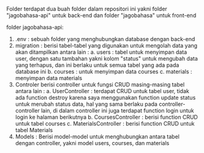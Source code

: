 Folder terdapat dua buah folder dalam repositori ini yakni folder "jagobahasa-api" untuk back-end dan folder "jagobahasa" untuk front-end

folder jagobahasa-api:
1. .env : sebuah folder yang menghubungkan database dengan back-end
2. migration : berisi tabel-tabel yang digunakan untuk mengolah data yang akan ditampilkan antara lain :
   a. users : tabel untuk menyimpan data user, dengan satu tambahan yakni kolom "status" untuk mengubah data yang terhapus, dan ini berlaku untuk semua tabel yang ada pada database ini
   b. courses : untuk menyimpan data courses
   c. materials : menyimpan data materials
3. Controler berisi controller untuk fungsi CRUD masing-masing tabel antara lain :
   a. UserController : terdapat CRUD untuk tabel user, tidak ada function destroy karena saya menggunakan function update status untuk merubah status data, hal yang sama berlaku pada controller-controller lain, di                         dalam controller ini juga terdapat function login untuk login ke halaman berikutnya
   b. CoursesController : berisi function CRUD untuk tabel courses
   c. MaterialsController : berisi function CRUD untuk tabel Materials
4. Models : Berisi model-model untuk menghubungkan antara tabel dengan controller, yakni model users, courses, dan materials
